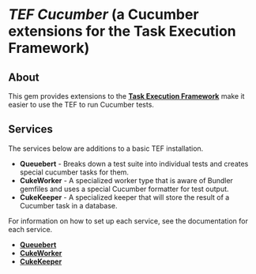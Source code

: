 # *TEF Cucumber* (a Cucumber extensions for the Task Execution Framework) 


## About
This gem provides extensions to the [**Task Execution Framework**](https://github.com/grange-insurance/tef-cucumber) make it easier to use the TEF to run Cucumber tests. 


## Services
The services below are additions to a basic TEF installation.

 - **Queuebert**  - Breaks down a test suite into individual tests and creates special cucumber tasks for them.       
 - **CukeWorker** - A specialized worker type that is aware of Bundler gemfiles and uses a special Cucumber formatter for test output.
 - **CukeKeeper** - A specialized keeper that will store the result of a Cucumber task in a database.
  
For information on how to set up each service, see the documentation for each service.
 
 - [**Queuebert**](https://github.com/grange-insurance/tef-cucumber/tree/master/gems/tef-queuebert)
 - [**CukeWorker**](https://github.com/grange-insurance/tef-cucumber/tree/master/gems/tef-worker-cuke_worker)
 - [**CukeKeeper**](https://github.com/grange-insurance/tef-cucumber/tree/master/gems/tef-cuke_keeper)
 
